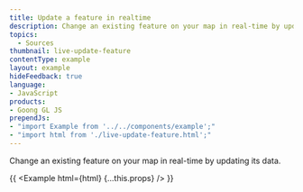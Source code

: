 ```yaml
---
title: Update a feature in realtime
description: Change an existing feature on your map in real-time by updating its data.
topics:
  - Sources
thumbnail: live-update-feature
contentType: example
layout: example
hideFeedback: true
language:
- JavaScript
products:
- Goong GL JS
prependJs:
- "import Example from '../../components/example';"
- "import html from './live-update-feature.html';"
---
```


Change an existing feature on your map in real-time by updating its data.

{{ <Example html={html} {...this.props} /> }}
